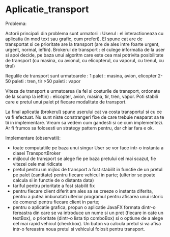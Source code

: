 # Aplicatie_transport

Problema:

Actorii principali din problema sunt urmatorii :
Userul : el interactioneaza cu aplicatia (in mod text sau grafic, cum preferi). El spune cat are de transportat si ce prioritate are la transport (are de ales
intre foarte urgent, urgent, normal, ieftin).
Brokerul de transport : el culege informatia de la user si apoi decide, pe baza unui algoritm care este cea mai potrivita posibilitate de transport (cu masina,
cu avionul, cu elicopterul, cu vaporul, cu trenul, cu tirul)

Regulile de transport sunt urmatoarele :
    1 palet : masina, avion, elicopter
    2-50 paleti : tren, tir
    >50 paleti : vapor
       
Viteza de transport e urmatoarea (la fel si costurile de transport, ordonate de la scump la ieftin) : elicopter, avion, masina, tir, tren, vapor.
Poti stabili care e pretul unui palet pt fiecare modalitate de transport.

La final aplicatia (brokerul) spune userului cat va costa transportul si cu ce va fi efectuat.
Nu sunt niste constrangeri fixe de care trebuie neaparat sa te tii in implementare. Vream sa vedem cum gandesti si ce cum implementezi.
Ar fi frumos sa folosesti un strategy pattern pentru, dar chiar fara e ok.

Implementare (observatii):
- toate computatiile pe baza unui singur User se vor face intr-o instanta a clasei TransportBroker
- mijlocul de transport se alege fie pe baza pretului cel mai scazut, fie vitezei cele mai ridicate
- pretul pentru un mijloc de transport a fost stabilit in functie de un pretul pe palet (cantitate) pentru fiecare vehicul in parte; (ulterior se poate calcula si in functie de o distanta data)
- tariful pentru prioritate a fost stabilit fix
- pentru fiecare client diferit am ales sa se creeze o instanta diferita, pentru a putea imbunatati ulterior programul pentru afisarea unui istoric de comenzi pentru fiecare client in parte;
- pentru o aplicatie grafica, propun o aplicatie JavaFX formata dintr-o fereastra din care se va introduce un nume si un pret (fiecare in cate un textBox), o prioritate (dintr-o lista tip comboBox) si o optiune de a alege cel mai rapid vehicul (checkbox). Un buton va calcula pretul si va afisa intr-o fereastra noua pretul si vehiculul folosit pentru transport.
